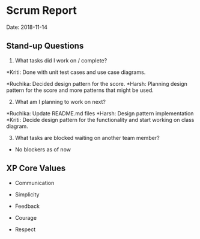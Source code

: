 # Scrum Report

Date: 2018-11-14

## Stand-up Questions

1. What tasks did I work on / complete?


*Kriti: Done with unit test cases and use case diagrams.

*Ruchika: Decided design pattern for the score.
*Harsh: Planning design pattern for the score and more patterns that might be used.

2. What am I planning to work on next?

*Ruchika: Update README.md files
*Harsh: Design pattern implementation
*Kriti: Decide design pattern for the functionality and start working on class diagram.


3. What tasks are blocked waiting on another team member?

* No blockers as of now

## XP Core Values

- Communication


- Simplicity


- Feedback


- Courage


- Respect

